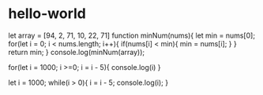 # hello-world


let array = [94, 2, 71, 10, 22, 71]
function minNum(nums){
let min = nums[0];
for(let i = 0; i < nums.length; i++){
if(nums[i] < min){
min = nums[i];
}
}
return min;
}
console.log(minNum(array));


for(let i = 1000; i >=0; i = i - 5){
console.log(i)
}

let i = 1000;
while(i > 0){
i = i - 5;
console.log(i);
}

